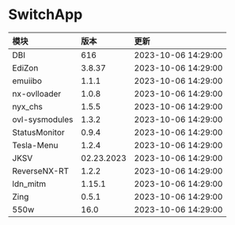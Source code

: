 # SwitchApp

|模块|版本|更新|
|:-|:-|:-|
|DBI|616|2023-10-06 14:29:00|
|EdiZon|3.8.37|2023-10-06 14:29:00|
|emuiibo|1.1.1|2023-10-06 14:29:00|
|nx-ovlloader|1.0.8|2023-10-06 14:29:00|
|nyx_chs|1.5.5|2023-10-06 14:29:00|
|ovl-sysmodules|1.3.2|2023-10-06 14:29:00|
|StatusMonitor|0.9.4|2023-10-06 14:29:00|
|Tesla-Menu|1.2.4|2023-10-06 14:29:00|
|JKSV|02.23.2023|2023-10-06 14:29:00|
|ReverseNX-RT|1.2.2|2023-10-06 14:29:00|
|ldn_mitm|1.15.1|2023-10-06 14:29:00|
|Zing|0.5.1|2023-10-06 14:29:00|
|550w|16.0|2023-10-06 14:29:00|
